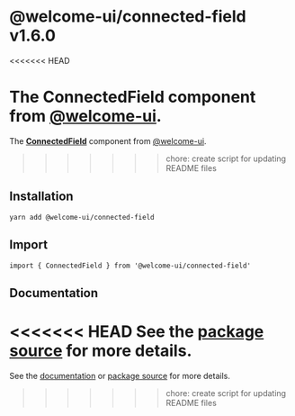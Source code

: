 # @welcome-ui/connected-field v1.6.0
<<<<<<< HEAD

The ConnectedField component from [@welcome-ui](http://welcome-ui.com).
=======
  
The **[ConnectedField](http://welcome-ui.com/fields/connected-field)** component from [@welcome-ui](http://welcome-ui.com).
>>>>>>> chore: create script for updating README files

## Installation

    yarn add @welcome-ui/connected-field

## Import

    import { ConnectedField } from '@welcome-ui/connected-field'

## Documentation

<<<<<<< HEAD
See the  [package source](https://github.com/WTTJ/welcome-ui/tree/v1.6.0/packages/ConnectedField) for more details.
=======
See the [documentation](http://welcome-ui.com/fields/connected-field) or [package source](https://github.com/WTTJ/welcome-ui/tree/v1.6.0/packages/ConnectedField) for more details.
>>>>>>> chore: create script for updating README files
